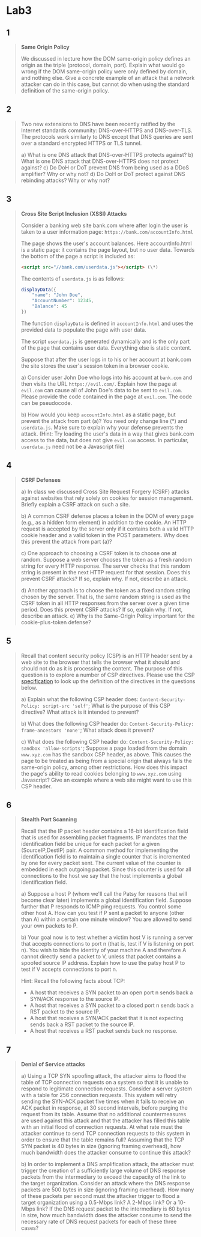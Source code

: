# Lab3

## 1

> **Same Origin Policy**
>
> We discussed in lecture how the DOM same-origin policy defines an origin as the triple (protocol, domain, port). Explain what would go wrong if the DOM same-origin policy were only defined by domain, and nothing else. Give a concrete example of an attack that a network attacker can do in this case, but cannot do when using the standard definition of the same-origin policy.

## 2

> Two new extensions to DNS have been recently ratified by the Internet standards community: DNS-over-HTTPS and DNS-over-TLS. The protocols work similarly to DNS except that DNS queries are sent over a standard encrypted HTTPS or TLS tunnel.
>
> a) What is one DNS attack that DNS-over-HTTPS protects against?
> b) What is one DNS attack that DNS-over-HTTPS does not protect against?
> c) Do DoH or DoT prevent DNS from being used as a DDoS amplifier? Why or why not?
> d) Do DoH or DoT protect against DNS rebinding attacks? Why or why not?

## 3

> **Cross Site Script Inclusion (XSSI) Attacks**
>
> Consider a banking web site bank.com where after login the user is taken to a user information page: `https://bank.com/accountInfo.html`
>
> The page shows the user's account balances. Here accountInfo.html is a static page: it contains the page layout, but no user data. Towards the bottom of the page a script is included as:
>
> ```html
> <script src="//bank.com/userdata.js"></script> (\*)
> ```
>
> The contents of `userdata.js` is as follows:
>
> ```javascript
> displayData({
>     "name": "John Doe",
>     "AccountNumber": 12345,
>     "Balance": 45
> })
> ```
>
> The function `displayData` is defined in `accountInfo.html` and uses the provided data to populate the page with user data.
>
> The script `userdata.js` is generated dynamically and is the only part of the page that contains user data. Everything else is static content.
>
> Suppose that after the user logs in to his or her account at bank.com the site stores the user's session token in a browser cookie.
>
> a) Consider user John Doe who logs into his account at `bank.com` and then visits the URL `https://evil.com/`. Explain how the page at `evil.com` can cause all of John Doe's data to be sent to `evil.com`. Please provide the code contained in the page at `evil.com`. The code can be pseudocode.
>
> b) How would you keep `accountInfo.html` as a static page, but prevent the attack from part (a)? You need only change line (\*) and `userdata.js`. Make sure to explain why your defense prevents the attack. (Hint: Try loading the user's data in a way that gives bank.com access to the data, but does not give `evil.com` access. In particular, `userdata.js` need not be a Javascript file)

## 4

> **CSRF Defenses**
>
> a) In class we discussed Cross Site Request Forgery (CSRF) attacks against websites that rely solely on cookies for session management. Briefly explain a CSRF attack on such a site.
>
> b) A common CSRF defense places a token in the DOM of every page (e.g., as a hidden form element) in addition to the cookie. An HTTP request is accepted by the server only if it contains both a valid HTTP cookie header and a valid token in the POST parameters. Why does this prevent the attack from part (a)?
>
> c) One approach to choosing a CSRF token is to choose one at random. Suppose a web server chooses the token as a fresh random string for every HTTP response. The server checks that this random string is present in the next HTTP request for that session. Does this prevent CSRF attacks? If so, explain why. If not, describe an attack.
>
> d) Another approach is to choose the token as a fixed random string chosen by the server. That is, the same random string is used as the CSRF token in all HTTP responses from the server over a given time period. Does this prevent CSRF attacks? If so, explain why. If not, describe an attack.
> e) Why is the Same-Origin Policy important for the cookie-plus-token defense?

## 5

> Recall that content security policy (CSP) is an HTTP header sent by a web site to the browser that tells the browser what it should and should not do as it is processing the content. The purpose of this question is to explore a number of CSP directives. Please use the CSP [specification](https://developer.mozilla.org/en-US/docs/Web/HTTP/Headers/Content-Security-Policy) to look up the definition of the directives in the questions below.
>
> a) Explain what the following CSP header does: `Content-Security-Policy: script-src 'self'`; What is the purpose of this CSP directive? What attack is it intended to prevent?
>
> b) What does the following CSP header do: `Content-Security-Policy: frame-ancestors 'none'`; What attack does it prevent?
>
> c) What does the following CSP header do: `Content-Security-Policy: sandbox 'allow-scripts'`; Suppose a page loaded from the domain `www.xyz.com` has the sandbox CSP header, as above. This causes the page to be treated as being from a special origin that always fails the same-origin policy, among other restrictions. How does this impact the page's ability to read cookies belonging to `www.xyz.com` using Javascript? Give an example where a web site might want to use this CSP header.

## 6

> **Stealth Port Scanning**
>
> Recall that the IP packet header contains a 16-bit identification field that is used for assembling packet fragments. IP mandates that the identification field be unique for each packet for a given (SourceIP,DestIP) pair. A common method for implementing the identification field is to maintain a single counter that is incremented by one for every packet sent. The current value of the counter is embedded in each outgoing packet. Since this counter is used for all connections to the host we say that the host implements a global identification field.
>
> a) Suppose a host P (whom we'll call the Patsy for reasons that will become clear later) implements a global identification field. Suppose further that P responds to ICMP ping requests. You control some other host A. How can you test if P sent a packet to anyone (other than A) within a certain one minute window? You are allowed to send your own packets to P.
>
> b) Your goal now is to test whether a victim host V is running a server that accepts connections to port n (that is, test if V is listening on port n). You wish to hide the identity of your machine A and therefore A cannot directly send a packet to V, unless that packet contains a spoofed source IP address. Explain how to use the patsy host P to test if V accepts connections to port n.
>
> Hint: Recall the following facts about TCP:
>
> - A host that receives a SYN packet to an open port n sends back a SYN/ACK
response to the source IP.
> - A host that receives a SYN packet to a closed port n sends back a RST packet to the source IP.
> - A host that receives a SYN/ACK packet that it is not expecting sends back a RST packet to the source IP.
> - A host that receives a RST packet sends back no response.

## 7

> **Denial of Service attacks**
>
> a) Using a TCP SYN spoofing attack, the attacker aims to flood the table of TCP connection requests on a system so that it is unable to respond to legitimate connection requests. Consider a server system with a table for 256 connection requests. This system will retry sending the SYN-ACK packet five times when it fails to receive an ACK packet in response, at 30 second intervals, before purging the request from its table. Assume that no additional countermeasures are used against this attack and that the attacker has filled this table with an initial flood of connection requests. At what rate must the attacker continue to send TCP connection requests to this system in order to ensure that the table remains full? Assuming that the TCP SYN packet is 40 bytes in size (ignoring framing overhead), how much bandwidth does the attacker consume to continue this attack?
>
> b) In order to implement a DNS amplification attack, the attacker must trigger the creation of a sufficiently large volume of DNS response packets from the intermediary to exceed the capacity of the link to the target organization. Consider an attack where the DNS response packets are 500 bytes in size (ignoring framing overhead). How many of these packets per second must the attacker trigger to flood a target organization using a 0.5-Mbps link? A 2-Mbps link? Or a 10-Mbps link? If the DNS request packet to the intermediary is 60 bytes in size, how much bandwidth does the attacker consume to send the necessary rate of DNS request packets for each of these three cases?


